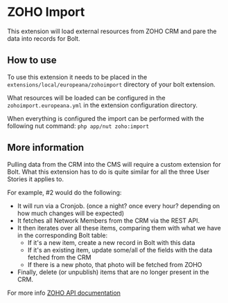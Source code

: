 ZOHO Import
===========

This extension will load external resources from ZOHO CRM and pare the data into records for Bolt.

## How to use

To use this extension it needs to be placed in the `extensions/local/europeana/zohoimport` directory of your bolt extension.

What resources will be loaded can be configured in the `zohoimport.europeana.yml` in the extension configuration directory.

When everything is configured the import can be performed with the following nut command: `php app/nut zoho:import`

## More information

Pulling data from the CRM into the CMS will require a custom extension for Bolt.
What this extension has to do is quite similar for all the three User Stories it applies to.

For example, #2 would do the following:
- It will run via a Cronjob. (once a night? once every hour? depending on how much changes will be expected)
- It fetches all Network Members from the CRM via the REST API.
 - It then iterates over all these items, comparing them with what we have in the corresponding Bolt table:
   - If it's a new item, create a new record in Bolt with this data
   - If it's an existing item, update some/all of the fields with the data fetched from the CRM
   - If there is a new photo, that photo will be fetched from ZOHO
- Finally, delete (or unpublish) items that are no longer present in the CRM.

For more info <a href="https://www.zoho.com/crm/help/api/api-methods.html">ZOHO API documentation</a>